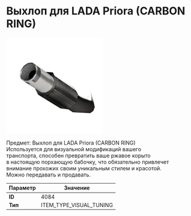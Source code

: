 # Выхлоп для LADA Priora (CARBON RING)

![Item Image](../img/4084.webp?raw=true)

Предмет: Выхлоп для LADA Priora (CARBON RING)<br>Используется для визуальной модификаций вашего<br>транспорта, способен превратить ваше ржавое корыто<br>в настоящую порхающую бабочку, что обязательно привлечет<br>внимание прохожих своим уникальным стилем и красотой.<br>Можно передавать и продавать.


| Параметр | Значение |
|----------|----------|
| **ID** | 4084 |
| **Тип** | ITEM_TYPE_VISUAL_TUNING |


